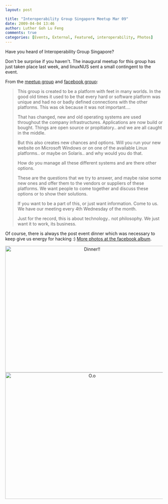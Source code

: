 ```yaml
---
layout: post

title: "Interoperability Group Singapore Meetup Mar 09"
date: 2009-04-04 13:46
author: Luther Goh Lu Feng
comments: true
categories: [Events, External, Featured, interoperability, Photos]
---
```

Have you heard of Interoperability Group Singapore?

Don't be surprise if you haven't. The inaugural meetup for this group has just taken place last week, and linuxNUS sent a small contingent to the event.

From the <a href="http://www.meetup.com/Interoperability-Group-Singapore">meetup group</a> and <a href="http://www.facebook.com/group.php?gid=55216374175">facebook group</a>:

<blockquote>This group is created to be a platform with feet in many worlds. In the good old times it used to be that every hard or software platform was unique and had no or badly defined connections with the other platforms. This was ok because it was not important....

That has changed, new and old operating systems are used throughout the company infrastructures. Applications are now build or bought. Things are open source or propitiatory.. and we are all caught in the middle.

But this also creates new chances and options. Will you run your new website on Microsoft Windows or on one of the available Linux platforms.. or maybe on Solaris.. and why would you do that.

How do you manage all these different systems and are there other options.

These are the questions that we try to answer, and maybe raise some new ones and offer them to the vendors or suppliers of these platforms. We want people to come together and discuss these options or to show their solutions.

If you want to be a part of this, or just want information. Come to us. We have our meeting every 4th Wednesday of the month.

Just for the record, this is about technology.. not philosophy. We just want it to work, its business.</blockquote>

Of course, there is always the post event dinner which was necessary to keep give us energy for hacking :) <a href="http://www.facebook.com/photo_search.php?oid=55216374175&view=all">More photos at the facebook album</a>.

<div align="center">
<img src="http://photos-b.ak.fbcdn.net/photos-ak-sf2p/v651/150/56/646067397/n646067397_1518561_2119408.jpg" width="540" height="405" alt="Dinner!!" />

<img src="http://photos-f.ak.fbcdn.net/photos-ak-sf2p/v651/150/56/646067397/n646067397_1518565_1572899.jpg" width="540" height="405" alt="O.o" />
